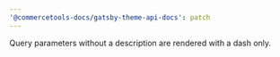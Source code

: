 ```yaml
---
'@commercetools-docs/gatsby-theme-api-docs': patch
---
```


Query parameters without a description are rendered with a dash only.
